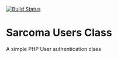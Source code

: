 [![Build Status](https://travis-ci.org/sarcoma/Sarcoma-User-Class.svg?branch=master)](https://travis-ci.org/sarcoma/Sarcoma-User-Class)
# Sarcoma Users Class
A simple PHP User authentication class